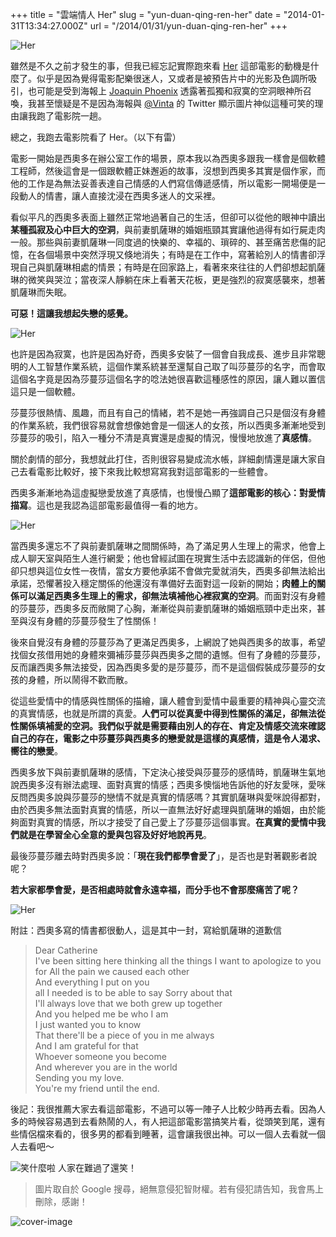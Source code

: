 +++
title = "雲端情人 Her"
slug = "yun-duan-qing-ren-her"
date = "2014-01-31T13:34:27.000Z"
url = "/2014/01/31/yun-duan-qing-ren-her"
+++

![Her](http://static.obeobe.com/image/blog-image/yun-duan-qing-ren-her-1.jpg)

雖然是不久之前才發生的事，但我已經忘記實際跑來看 [Her](http://www.imdb.com/title/tt1798709/) 這部電影的動機是什麼了。似乎是因為覺得電影配樂很迷人，又或者是被預告片中的光影及色調所吸引，也可能是受到海報上 [Joaquin Phoenix](http://www.imdb.com/name/nm0001618/) 透露著孤獨和寂寞的空洞眼神所召喚，我甚至懷疑是不是因為海報與 [@Vinta](https://twitter.com/vinta) 的 Twitter 顯示圖片神似這種可笑的理由讓我跑了電影院一趟。

總之，我跑去電影院看了 Her。（以下有雷）

電影一開始是西奧多在辦公室工作的場景，原本我以為西奧多跟我一樣會是個軟體工程師，然後這會是一個跟軟體正妹邂逅的故事，沒想到西奧多其實是個作家，而他的工作是為無法妥善表達自己情感的人們寫信傳遞感情，所以電影一開場便是一段動人的情書，讓人直接沈浸在西奧多迷人的文采裡。

看似平凡的西奧多表面上雖然正常地過著自己的生活，但卻可以從他的眼神中讀出**某種孤寂及心中巨大的空洞**，與前妻凱薩琳的婚姻瓶頸其實讓他過得有如行屍走肉一般。那些與前妻凱薩琳一同度過的快樂的、幸福的、瑣碎的、甚至痛苦悲傷的記憶，在各個場景中突然浮現又倏地消失；有時是在工作中，寫著給別人的情書卻浮現自己與凱薩琳相處的情景；有時是在回家路上，看著來來往往的人們卻想起凱薩琳的微笑與哭泣；當夜深人靜躺在床上看著天花板，更是強烈的寂寞感襲來，想著凱薩琳而失眠。

**可惡！這讓我想起失戀的感覺。**

![Her](http://static.obeobe.com/image/blog-image/yun-duan-qing-ren-her-2.jpg)

也許是因為寂寞，也許是因為好奇，西奧多安裝了一個會自我成長、進步且非常聰明的人工智慧作業系統，這個作業系統甚至還幫自己取了叫莎蔓莎的名字，而會取這個名字竟是因為莎蔓莎這個名字的唸法她很喜歡這種感性的原因，讓人難以置信這只是一個軟體。

莎蔓莎很熱情、風趣，而且有自己的情緒，若不是她一再強調自己只是個沒有身體的作業系統，我們很容易就會想像她會是一個迷人的女孩，所以西奧多漸漸地受到莎蔓莎的吸引，陷入一種分不清是真實還是虛擬的情況，慢慢地放進了**真感情**。

關於劇情的部分，我想就此打住，否則很容易變成流水帳，詳細劇情還是讓大家自己去看電影比較好，接下來我比較想寫寫我對這部電影的一些體會。

西奧多漸漸地為這虛擬戀愛放進了真感情，也慢慢凸顯了**這部電影的核心：對愛情描寫**。這也是我認為這部電影最值得一看的地方。

![Her](http://static.obeobe.com/image/blog-image/yun-duan-qing-ren-her-3.jpg)

當西奧多還忘不了與前妻凱薩琳之間關係時，為了滿足男人生理上的需求，他會上成人聊天室與陌生人進行網愛；他也曾經試圖在現實生活中去認識新的伴侶，但他卻只想與這位女性一夜情，當女方要他承諾不會做完愛就消失，西奧多卻無法給出承諾，恐懼著投入穩定關係的他還沒有準備好去面對這一段新的開始；**肉體上的關係可以滿足西奧多生理上的需求，卻無法填補他心裡寂寞的空洞**。而面對沒有身體的莎蔓莎，西奧多反而敞開了心胸，漸漸從與前妻凱薩琳的婚姻瓶頸中走出來，甚至與沒有身體的莎蔓莎發生了性關係！

後來自覺沒有身體的莎蔓莎為了更滿足西奧多，上網說了她與西奧多的故事，希望找個女孩借用她的身體來彌補莎蔓莎與西奧多之間的遺憾。但有了身體的莎蔓莎，反而讓西奧多無法接受，因為西奧多愛的是莎蔓莎，而不是這個假裝成莎蔓莎的女孩的身體，所以鬧得不歡而散。

從這些愛情中的情感與性關係的描繪，讓人體會到愛情中最重要的精神與心靈交流的真實情感，也就是所謂的真愛。**人們可以從真愛中得到性關係的滿足，卻無法從性關係填補愛的空洞。我們似乎就是需要藉由別人的存在、肯定及情感交流來確認自己的存在，電影之中莎蔓莎與西奧多的戀愛就是這樣的真感情，這是令人渴求、嚮往的戀愛**。

西奧多放下與前妻凱薩琳的感情，下定決心接受與莎蔓莎的感情時，凱薩琳生氣地說西奧多沒有辦法處理、面對真實的情感；西奧多懊惱地告訴他的好友愛咪，愛咪反問西奧多說與莎蔓莎的戀情不就是真實的情感嗎？其實凱薩琳與愛咪說得都對，由於西奧多無法面對真實的情感，所以一直無法好好處理與凱薩琳的婚姻，由於能夠面對真實的情感，所以才接受了自己愛上了莎蔓莎這個事實。**在真實的愛情中我們就是在學習全心全意的愛與包容及好好地說再見**。

最後莎蔓莎離去時對西奧多說：「**現在我們都學會愛了**」，是否也是對著觀影者說呢？

**若大家都學會愛，是否相處時就會永遠幸福，而分手也不會那麼痛苦了呢？**

![Her](http://static.obeobe.com/image/blog-image/yun-duan-qing-ren-her-4.jpg)

附註：西奧多寫的情書都很動人，這是其中一封，寫給凱薩琳的道歉信
<blockquote>
Dear Catherine<br>
I've been sitting here thinking all the things I want to apologize to you<br>
for All the pain we caused each other<br>
And everything I put on you<br>
all I needed is to be able to say Sorry about that<br>
I'll always love that we both grew up together<br>
And you helped me be who I am<br>
I just wanted you to know<br>
That there'll be a piece of you in me always<br>
And I am grateful for that<br>
Whoever someone you become<br>
And wherever you are in the world<br>
Sending you my love.<br>
You're my friend until the end.
</blockquote>

後記：我很推薦大家去看這部電影，不過可以等一陣子人比較少時再去看。因為人多的時候容易遇到去看熱鬧的人，有人把這部電影當搞笑片看，從頭笑到尾，還有些情侶檔來看的，很多男的都看到睡著，這會讓我很出神。可以一個人去看就一個人去看吧～

![笑什麼啦 人家在難過了還笑！](http://static.obeobe.com/image/subtitle-image/笑什麼啦人家在難過了還笑.jpg)

<blockquote>
圖片取自於 Google 搜尋，絕無意侵犯智財權。若有侵犯請告知，我會馬上刪除，感謝！
</blockquote>

![cover-image](http://static.obeobe.com/image/blog-image/yun-duan-qing-ren-her-4.jpg)